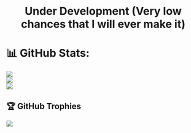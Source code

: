 <!--
**Halleys123/Halleys123** is a ✨ _special_ ✨ repository because its `README.md` (this file) appears on your GitHub profile.

Here are some ideas to get you started:

- 🔭 I’m currently working on ...
- 🌱 I’m currently learning ...
- 👯 I’m looking to collaborate on ...
- 🤔 I’m looking for help with ...
- 💬 Ask me about ...
- 📫 How to reach me: ...
- 😄 Pronouns: ...
- ⚡ Fun fact: ...
-->

<h1 align="center">
  Under Development (Very low chances that I will ever make it) 
</h1>

# 📊 GitHub Stats:
![](https://github-readme-streak-stats.herokuapp.com/?user=Halleys123&theme=tokyonight&hide_border=false)<br/>
![](https://github-readme-stats.vercel.app/api?username=Halleys123&theme=tokyonight&hide_border=false&include_all_commits=true&count_private=true)<br/>
![](https://github-readme-stats.vercel.app/api/top-langs/?username=Halleys123&theme=tokyonight&hide_border=false&include_all_commits=true&count_private=true&layout=compact)
## 🏆 GitHub Trophies
![](https://github-profile-trophy.vercel.app/?username=Halleys123&theme=tokyonight&no-frame=false&no-bg=true&margin-w=4)
